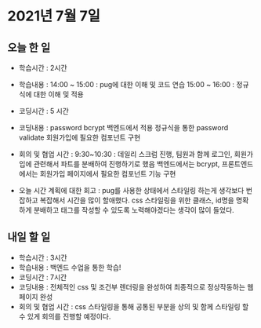# 2021년 7월 7일

## 오늘 한 일

- 학습시간 : 2시간
- 학습내용 :
  14:00 ~ 15:00 : pug에 대한 이해 및 코드 연습
  15:00 ~ 16:00 : 정규식에 대한 이해 및 적용
- 코딩시간 : 5 시간
- 코딩내용 :
  password bcrypt 백엔드에서 적용
  정규식을 통한 password validate
  회원가입에 필요한 컴포넌트 구현

- 회의 및 협업 시간 :
  9:30~10:30 : 데일리 스크럼 진행, 팀원과 함께 로그인, 회원가입에 관련해서 파트를 분배하여 진행하기로 했음
  백엔드에서는 bcrypt, 프론트엔드에서는 회원가입 페이지에서 필요한 컴포넌트 기능 구현
- 오늘 시간 계획에 대한 회고 :
  pug를 사용한 상태에서 스타일링 하는게 생각보다 번잡하고 복잡해서 시간을 많이 할애했다.
  css 스타일링을 위한 클래스, id명을 명확하게 분배하고 태그를 작성할 수 있도록 노력해야겠다는 생각이 많이 들었다.

## 내일 할 일

- 학습시간 : 3시간
- 학습내용 : 백엔드 수업을 통한 학습!
- 코딩시간 : 7시간
- 코딩내용 :
  전체적인 css 및 조건부 렌더링을 완성하여 최종적으로 정상작동하는 웹페이지 완성
- 회의 및 협업 시간 :
  css 스타일링을 통해 공통된 부분을 상의 및 함께 스타일링 할 수 있게 회의를 진행할 예정이다.
